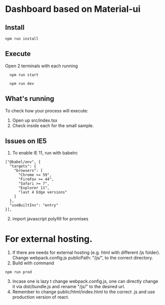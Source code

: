 # Dashboard based on Material-ui

## Install
```
npm run install
```

## Execute
Open 2 terminals with each running
```
  npm run start
```
```
  npm run dev
```

## What's running
To check how your process will execute:

1. Open up src/index.tsx
2. Check inside each for the small sample.

## Issues on IE5

1. To enable IE 11, run with babelrc
```
["@babel/env", {
  "targets": {
    "browsers": [
      "Chrome >= 59",
      "FireFox >= 44",
      "Safari >= 7",
      "Explorer 11",
      "last 4 Edge versions"
    ]
  },
  "useBuiltIns": "entry"
}],
```
2. import javascript polyfill for promises

# For external hosting.
1. If there are needs for external hosting (e.g. html with different /js folder). Change webpack.config.js publicPath: "/js/", to the correct directory.
2. Build with command

```
npm run prod
```

3. Incase one is lazy t change webpack.config.js, one can directly change it via dist/bundle.js and rename "/js/" to the desired url.
4. Remember to change public/html/index.html to the correct .js and use production version of react.

